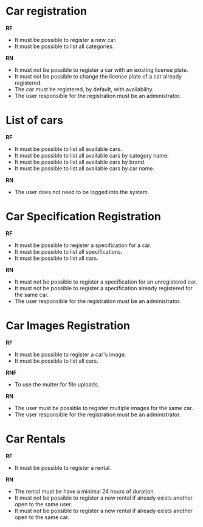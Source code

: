 # Car registration

**RF**
- It must be possible to register a new car.
- It must be possible to list all categories.

**RN**
- It must not be possible to register a car with an existing license plate.
- It must not be possible to change the license plate of a car already registered.
- The car must be registered, by default, with availability.
- The user responsible for the registration must be an administrator.

# List of cars

**RF**
- It must be possible to list all available cars.
- It must be possible to list all available cars by category name.
- It must be possible to list all available cars by brand.
- It must be possible to list all available cars by car name.

**RN**
- The user does not need to be logged into the system.

# Car Specification Registration

**RF**
- It must be possible to register a specification for a car.
- It must be possible to list all specifications.
- It must be possible to list all cars.

**RN**
- It must not be possible to register a specification for an unregistered car.
- It must not be possible to register a specification already registered for the same car.
- The user responsible for the registration must be an administrator.

# Car Images Registration

**RF**
- It must be possible to register a car's image.
- It must be possible to list all cars.

**RNF**
- To use the multer for file uploads.

**RN**
- The user must be possible to register multiple images for the same car.
- The user responsible for the registration must be an administrator.

# Car Rentals

**RF**
- It must be possible to register a rental.

**RN**

- The rental must be have a minimal 24 hours of duration.
- It must not be possible to register a new rental if already exists another open to the same user.
- It must not be possible to register a new rental if already exists another open to the same car.